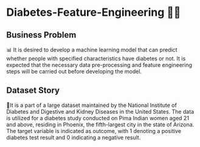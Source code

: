 # Diabetes-Feature-Engineering 💉🧬

## Business Problem 
📊 It is desired to develop a machine learning model that can predict whether people with specified characteristics have diabetes or not. It is expected that the necessary data pre-processing and feature engineering steps will be carried out before developing the model.

## Dataset Story
📜It is a part of a large dataset maintained by the National Institute of Diabetes and Digestive and Kidney Diseases in the United States. The data is utilized for a diabetes study conducted on Pima Indian women aged 21 and above, residing in Phoenix, the fifth-largest city in the state of Arizona. The target variable is indicated as outcome, with 1 denoting a positive diabetes test result and 0 indicating a negative result.
